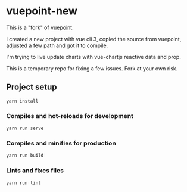 # vuepoint-new

This is a "fork" of [vuepoint](https://github.com/mattbrailsford/vuepoint).

I created a new project with vue cli 3, copied the source from vuepoint, adjusted a few path and got it to compile.

I'm trying to live update charts with vue-chartjs reactive data and prop.


This is a temporary repo for fixing a few issues. Fork at your own risk.

## Project setup
```
yarn install
```

### Compiles and hot-reloads for development
```
yarn run serve
```

### Compiles and minifies for production
```
yarn run build
```

### Lints and fixes files
```
yarn run lint
```
